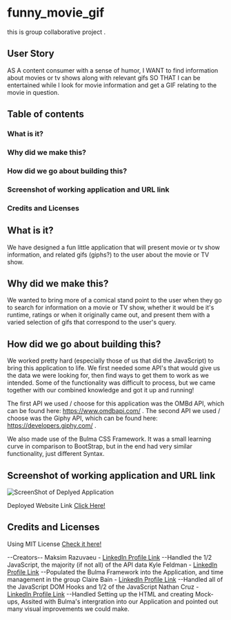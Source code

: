 # funny_movie_gif
this is group collaborative project .  

## User Story
AS A content consumer with a sense of humor,
I WANT to find information about movies or tv shows along with relevant gifs
SO THAT I can be entertained while I look for movie information and get a GIF relating to the movie in question.

## Table of contents

### What is it?
### Why did we make this?
### How did we go about building this?
### Screenshot of working application and URL link
### Credits and Licenses

## What is it?
We have designed a fun little application that will present movie or tv show information, and related gifs (giphs?) to the user about the movie or TV show. 

## Why did we make this?
We wanted to bring more of a comical stand point to the user when they go to search for information on a movie or TV show, whether it would be it's runtime, ratings or when it originally came out, and present them with a varied selection of gifs that correspond to the user's query.

## How did we go about building this?
We worked pretty hard (especially those of us that did the JavaScript) to bring this application to life. 
We first needed some API's that would give us the data we were looking for, then find ways to get them to work as we intended. Some of the functionality was difficult to process, but we came together with our combined knowledge and got it up and running!

The first API we used / choose for this application was the OMBd API, which can be found here: https://www.omdbapi.com/ . 
The second API we used / choose was the Giphy API, which can be found here:
https://developers.giphy.com/ .

We also made use of the Bulma CSS Framework. It was a small learning curve in comparison to BootStrap, but in the end had very similar functionality, just different Syntax. 

## Screenshot of working application and URL link
![ScreenShot of Deplyed Application](/)

Deployed Website Link [Click Here!]()

## Credits and Licenses
Using MIT License [Check it here!](https://opensource.org/licenses/MIT)

--Creators--
Maksim Razuvaeu - [LinkedIn Profile Link]()
--Handled the 1/2 JavaScript, the majority (if not all) of the API data
Kyle Feldman - [LinkedIn Profile Link](https://www.linkedin.com/in/kyle-feldman-427b5624b)
--Populated the Bulma Framework into the Application, and time management in the group
Claire Bain - [LinkedIn Profile Link]()
--Handled all of the JavaScript DOM Hooks and 1/2 of the JavaScript
Nathan Cruz - [LinkedIn Profile Link]()
--Handled Setting up the HTML and creating Mock-ups, Assited with Bulma's intergration into our Application and pointed out many visual improvements we could make.